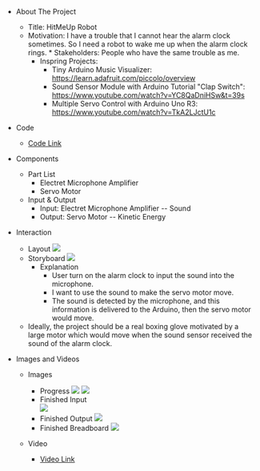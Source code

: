 * About The Project
  * Title: HitMeUp Robot
  * Motivation: I have a trouble that I cannot hear the alarm clock sometimes. So I need a robot to wake me up when the alarm clock rings.      * Stakeholders: People who have the same trouble as me.
    * Inspring Projects: 
      * Tiny Arduino Music Visualizer: https://learn.adafruit.com/piccolo/overview
      * Sound Sensor Module with Arduino Tutorial "Clap Switch": https://www.youtube.com/watch?v=YC8QaDniHSw&t=39s
      * Multiple Servo Control with Arduino Uno R3: https://www.youtube.com/watch?v=TkA2LJctU1c
        
* Code
  * [Code Link](https://github.com/kikijinqili/CIM642-JinqiLi/blob/master/hw-mid/midterm.ino)
    
* Components
  * Part List
    * Electret Microphone Amplifier 
    * Servo Motor
  * Input & Output
    * Input: Electret Microphone Amplifier -- Sound
    * Output: Servo Motor -- Kinetic Energy
      
* Interaction
  * Layout
    [![](https://kikijinqili.github.io/CIM642-JinqiLi/hw-mid/mid1.jpg)](https://kikijinqili.github.io/CIM642-JinqiLi/hw-mid/mid1.jpg)
  * Storyboard 
    [![](https://kikijinqili.github.io/CIM642-JinqiLi/hw-mid/flow-hmu.png)](https://kikijinqili.github.io/CIM642-JinqiLi/hw-mid/flow-hmu.png)
    * Explanation
      * User turn on the alarm clock to input the sound into the microphone.
      * I want to use the sound to make the servo motor move.
      * The sound is detected by the microphone, and this information is delivered to the Arduino, then the servo motor would move.
  * Ideally, the project should be a real boxing glove motivated by a large motor which would move when the sound sensor received the sound of the alarm clock.
    
* Images and Videos
  * Images
    * Progress
      [![](https://kikijinqili.github.io/CIM642-JinqiLi/hw-mid/mid5.jpg)](https://kikijinqili.github.io/CIM642-JinqiLi/hw-mid/mid5.jpg)
      [![](https://kikijinqili.github.io/CIM642-JinqiLi/hw-mid/mid6.jpg)](https://kikijinqili.github.io/CIM642-JinqiLi/hw-mid/mid6.jpg)
    * Finished Input <br/>
      [![](https://kikijinqili.github.io/CIM642-JinqiLi/hw-mid/mid4.jpg)](https://kikijinqili.github.io/CIM642-JinqiLi/hw-mid/mid4.jpg)
    * Finished Output
      [![](https://kikijinqili.github.io/CIM642-JinqiLi/hw-mid/mid3.jpg)](https://kikijinqili.github.io/CIM642-JinqiLi/hw-mid/mid3.jpg)
    * Finished Breadboard
      [![](https://kikijinqili.github.io/CIM642-JinqiLi/hw-mid/mid2.jpg)](https://kikijinqili.github.io/CIM642-JinqiLi/hw-mid/mid2.jpg)
      
  * Video
    * [Video Link](https://youtu.be/0r-pEjBan0s)
